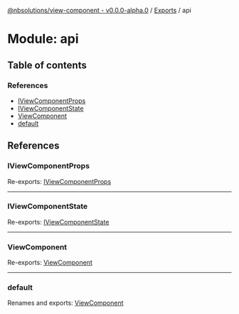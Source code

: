 [@nbsolutions/view-component - v0.0.0-alpha.0](../README.md) / [Exports](../modules.md) / api

# Module: api

## Table of contents

### References

- [IViewComponentProps](api.md#iviewcomponentprops)
- [IViewComponentState](api.md#iviewcomponentstate)
- [ViewComponent](api.md#viewcomponent)
- [default](api.md#default)

## References

### IViewComponentProps

Re-exports: [IViewComponentProps](ViewComponent.md#iviewcomponentprops)

___

### IViewComponentState

Re-exports: [IViewComponentState](ViewComponent.md#iviewcomponentstate)

___

### ViewComponent

Re-exports: [ViewComponent](../classes/ViewComponent.ViewComponent-1.md)

___

### default

Renames and exports: [ViewComponent](../classes/ViewComponent.ViewComponent-1.md)
